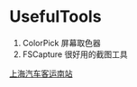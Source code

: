 # UsefulTools
1. ColorPick 屏幕取色器
2. FSCapture  很好用的截图工具

 <a href='http://piao.962168.com/ticket/ticketAction!toSearchTicket.action?pageFrom=head'>上海汽车客运南站</a>
